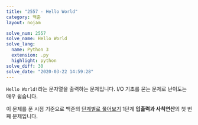 ```yaml
---
title: "2557 - Hello World"
category: 백준
layout: nojam

solve_num: 2557
solve_name: Hello World
solve_lang:
  name: Python 3
  extension: .py
  highlight: python
solve_diff: 30
solve_date: "2020-03-22 14:59:28"
---
```


`Hello World!`라는 문자열을 출력하는 문제입니다. I/O 기초를 묻는 문제로 난이도는 매우 쉽습니다.

이 문제를 푼 시점 기준으로 백준의 [단계별로 풀어보기](http://noj.am/p/s) 1단계 **입출력과 사칙연산**의 첫 번째 문제입니다.
